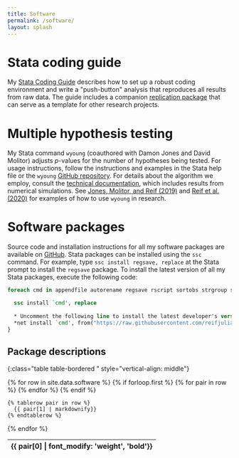 ```yaml
---
title: Software
permalink: /software/
layout: splash
---
```



# Stata coding guide
My [Stata Coding Guide](/guide) describes how to set up a robust coding environment and write a "push-button" analysis that reproduces all results from raw data. The guide includes a companion [replication package](https://github.com/reifjulian/my-project) that can serve as a template for other research projects.

# Multiple hypothesis testing
My Stata command `wyoung` (coauthored with Damon Jones and David Molitor) adjusts *p*-values for the number of hypotheses being tested. For usage instructions, follow the instructions and examples in the Stata help file or the `wyoung` [GitHub repository](https://github.com/reifjulian/wyoung). For details about the algorithm we employ, consult the [technical documentation](/wyoung/documentation/wyoung.pdf), which includes results from numerical simulations. See [Jones, Molitor, and Reif (2019)](/research/reif.qje.2019.wellness.pdf) and [Reif et al. (2020)](/research/reif.jamaim.2020.wellness.pdf) for examples of how to use `wyoung` in research.

# Software packages
Source code and installation instructions for all my software packages are available on [GitHub](https://github.com/reifjulian). Stata packages can be installed using the `ssc` command. For example, type `ssc install regsave, replace` at the Stata prompt to install the `regsave` package. To install the latest version of all my Stata packages, execute the following code:
```stata
foreach cmd in appendfile autorename regsave rscript sortobs strgroup svret texsave wyoung {

  ssc install `cmd', replace
  
  * Uncomment the following line to install the latest developer's version
  *net install `cmd', from("https://raw.githubusercontent.com/reifjulian/`cmd'/master") replace
}
```


## Package descriptions

{:class="table table-bordered " style="vertical-align: middle"}
<table>
  {% for row in site.data.software %}
    {% if forloop.first %}
	  <thead>
      <tr>
      {% for pair in row %}
        <th>{{ pair[0] | font_modify: 'weight', 'bold'}}</th>
      {% endfor %}
      </tr>
	  </thead>
    {% endif %}

    {% tablerow pair in row %}
      {{ pair[1] | markdownify}}
    {% endtablerow %}
  {% endfor %}
</table>



